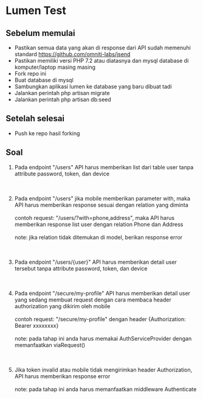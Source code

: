 # Lumen Test

## Sebelum memulai 
- Pastikan semua data yang akan di response dari API sudah memenuhi standard https://github.com/omniti-labs/jsend
- Pastikan memiliki versi PHP 7.2 atau diatasnya dan mysql database di komputer/laptop masing masing
- Fork repo ini
- Buat database di mysql
- Sambungkan aplikasi lumen ke database yang baru dibuat tadi
- Jalankan perintah php artisan migrate
- Jalankan perintah php artisan db:seed

## Setelah selesai
- Push ke repo hasil forking

## Soal
1. Pada endpoint "/users" API harus memberikan list dari table user tanpa attribute password, token, dan device<br><br><br>

2. Pada endpoint "/users" jika mobile memberikan parameter with, maka API harus memberikan response sesuai dengan relation yang diminta<br><br>
contoh request: "/users/?with=phone,address", maka API harus memberikan response list user dengan relation Phone dan Address<br><br>
note: jika relation tidak ditemukan di model, berikan response error<br><br><br>

3. Pada endpoint "/users/{user}" API harus memberikan detail user tersebut tanpa attribute password, token, dan device<br><br><br>
4. Pada endpoint "/secure/my-profile" API harus memberikan detail user yang sedang membuat request dengan cara membaca header authorization yang dikirim oleh mobile<br><br>
contoh request: "/secure/my-profile" dengan header {Authorization: Bearer xxxxxxxx}<br><br>
note: pada tahap ini anda harus memakai AuthServiceProvider dengan memanfaatkan viaRequest()<br><br><br>
5. Jika token invalid atau mobile tidak mengirimkan header Authorization, API harus memberikan response error<br><br>
note: pada tahap ini anda harus memanfaatkan middleware Authenticate
